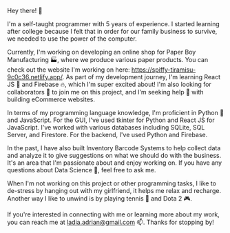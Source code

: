 Hey there! 👋

I'm a self-taught programmer with 5 years of experience. I started learning after college because I felt that in order for our family business to survive, we needed to use the power of the computer.

Currently, I'm working on developing an online shop for Paper Boy Manufacturing 🏭, where we produce various paper products. You can check out the website I'm working on here: https://spiffy-tiramisu-9c0c36.netlify.app/. As part of my development journey, I'm learning React JS 🌱 and Firebase 🔥, which I'm super excited about! I'm also looking for collaborators 👯 to join me on this project, and I'm seeking help 🤔 with building eCommerce websites. 

In terms of my programming language knowledge, I'm proficient in Python 🐍 and JavaScript. For the GUI, I've used tkinter for Python and React JS for JavaScript. I've worked with various databases including SQLite, SQL Server, and Firestore. For the backend, I've used Python and Firebase.

In the past, I have also built Inventory Barcode Systems to help collect data and analyze it to give suggestions on what we should do with the business. It's an area that I'm passionate about and enjoy working on. If you have any questions about Data Science 💬, feel free to ask me.

When I'm not working on this project or other programming tasks, I like to de-stress by hanging out with my girlfriend, it helps me relax and recharge. Another way I like to unwind is by playing tennis 🎾 and Dota 2 🎮.

If you're interested in connecting with me or learning more about my work, you can reach me at ladia.adrian@gmail.com 📫. Thanks for stopping by!
